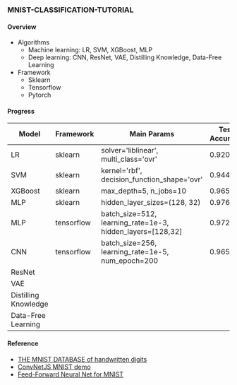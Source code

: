 ### MNIST-CLASSIFICATION-TUTORIAL
#### Overview
- Algorithms
    - Machine learning: LR, SVM, XGBoost, MLP
    - Deep learning: CNN, ResNet, VAE, Distilling Knowledge, Data-Free Learning 
- Framework
    - Sklearn
    - Tensorflow
    - Pytorch
#### Progress
Model | Framework | Main Params | Test Accuracy | Time Cost /s | Comments
---| --- | --- | --- | --- | ---
LR | sklearn | solver='liblinear', multi_class='ovr' | 0.9202 | 57.87
SVM | sklearn | kernel='rbf', decision_function_shape='ovr' | 0.9446 | 556.91
XGBoost | sklearn | max_depth=5, n_jobs=10 | 0.9651 | 141.38
MLP | sklearn | hidden_layer_sizes=(128, 32) | 0.9768 | 44.80
MLP | tensorflow | batch_size=512, learning_rate=1e-3, hidden_layers=[128,32]| 0.9725 | 43.84
CNN | tensorflow | batch_size=256, learning_rate=1e-5, num_epoch=200 | 0.9650 | 2011.94
ResNet | 
VAE | 
Distilling Knowledge |
Data-Free Learning |

#### Reference
- [THE MNIST DATABASE of handwritten digits](http://yann.lecun.com/exdb/mnist/)
- [ConvNetJS MNIST demo](https://cs.stanford.edu/people/karpathy/convnetjs/demo/mnist.html)
- [Feed-Forward Neural Net for MNIST](https://wpovell.net/posts/ffnn-mnist.html)